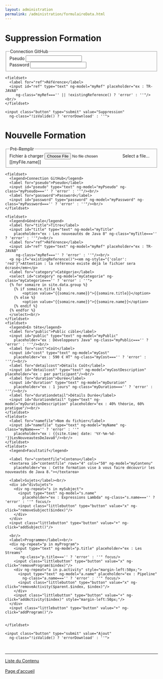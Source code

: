 ```yaml
---
layout: administration
permalink: /administration/formulaireData.html
---
```


<div class="formulaireData" ng-app="administration">
  <h1>Suppression Formation</h1>
  <form ng-submit="uploadTraining()" ng-controller="formulaireRemoveTraining">
    <fieldset>
      <legend>Connection GitHub</legend>
      <label for="pseudo">Pseudo</label>
      <input id="pseudo" type="text" ng-model="myPseudo" ng-class="myPseudo==='' ? 'error' : ''"/><br/>
      <label for="password">Password</label>
      <input id="password" type="password" ng-model="myPassword" ng-class="myPassword==='' ? 'error' : ''"/><br/>
    </fieldset>

    <fieldset>
      <label for="ref">Référence</label>
      <input id="ref" type="text" ng-model="myRef" placeholder="ex : TR-JAVA8"
         ng-class="myRef==='' || !existingReference() ? 'error' : ''"/><br/>
    </fieldset>

    <input class="button" type="submit" value="Suppression"
      ng-class="!isValide() ? 'errorDownload' : ''">
  </from>


  <h1>Nouvelle Formation</h1>
  <form ng-submit="uploadTraining()" ng-controller="formulaireTraining">
    <fieldset>
      <legend>Pré-Remplir</legend>
      <div class="input-file-container">
        <label for="my-fileTraining">Fichier à charger</label>
        <input class="input-file" id="my-fileTraining" type="file"
          onchange="angular.element(this).scope().setFile(this)" />
        <label ng-if="myFile.name===undefined" for="my-fileTraining"
          class="input-file-trigger">Select a file...</label>
        <label ng-if="myFile.name!==undefined" for="my-fileTraining"
          class="input-file-trigger completed">[[myFile.name]]</label>
      </div>
    </fieldset>

    <fieldset>
      <legend>Connection GitHub</legend>
      <label for="pseudo">Pseudo</label>
      <input id="pseudo" type="text" ng-model="myPseudo" ng-class="myPseudo==='' ? 'error' : ''"/><br/>
      <label for="password">Password</label>
      <input id="password" type="password" ng-model="myPassword" ng-class="myPassword==='' ? 'error' : ''"/><br/>
    </fieldset>

    <fieldset>
      <legend>Générale</legend>
      <label for="title">Titre</label>
      <input id="title" type="text" ng-model="myTitle"
        placeholder="ex : Les nouveautés de Java 8" ng-class="myTitle==='' ? 'error' : ''"/><br/>
      <label for="ref">Référence</label>
      <input id="ref" type="text" ng-model="myRef" placeholder="ex : TR-JAVA8"
         ng-class="myRef==='' ? 'error' : ''"/><br/>
      <p ng-if="existingReference()"><em ng-style="{'color': 'red'}">Attention : la référence existe déjà le fichier sera écrasé</em></p>
      <label for="category">Catégorie</label>
      <select id="category" ng-model="myCategorie" ng-class="myCategorie==='' ? 'error' : ''">
      {% for somaire in site.data.group %}
        {% if somaire.title %}
            <option value="{{somaire.name}}">{{somaire.title}}</option>
        {% else %}
            <option value="{{somaire.name}}">{{somaire.name}}</option>
        {% endif %}
      {% endfor %}
      </select><br/>
    </fieldset>
    <fieldset>
      <legend>En tête</legend>
      <label for="public">Public cible</label>
      <input id="public" type="text" ng-model="myPublic"
        placeholder="ex : Développeurs Java" ng-class="myPublic==='' ? 'error' : ''"/><br/>
      <label for="cost">Coût</label>
      <input id="cost" type="text" ng-model="myCost"
        placeholder="ex : 590 € HT" ng-class="myCost==='' ? 'error' : ''"/><br/>
      <label for="detailcost">Détails Coût</label>
      <input id="detailcost" type="text" ng-model="myCostDescription" placeholder="ex : par participant"/><br/>
      <label for="duration">Durée</label>
      <input id="duration" type="text" ng-model="myDuration"
        placeholder="ex : 1 jours" ng-class="myDuration==='' ? 'error' : ''"/><br/>
      <label for="durationdetail">Détails Durée</label>
      <input id="durationdetail" type="text" ng-model="myDurationDescription" placeholder="ex : 40% théorie, 60% pratique"/><br/>
    </fieldset>
    <fieldset>
      <label for="namefile">Nom du fichier</label>
      <input id="namefile" type="text" ng-model="myName" ng-class="myName==='' ? 'error' : ''"
        placeholder="ex : {{site.time| date: '%Y-%m-%d-'}}LesNouveautesDeJava8"/><br/>
    </fieldset>
    <fieldset>
      <legend>Facultatif</legend>

      <label for="contentfile">Contenu</label>
      <textarea id="contentfile" rows="4" cols="50" ng-model="myContenu"
        placeholder="ex : Cette formation vise à vous faire découvrir les nouveautés de Java 8."></textarea>

      <label>Sujets</label><br/>
      <div id="divSujets">
        <div ng-repeat="s in mySubject">
          <input type="text" ng-model="s.name"
            placeholder="ex : Expressions Lambda" ng-class="s.name==='' ? 'error' : ''" focus/>
          <input class="littlebutton" type="button" value="x" ng-click="removeSubject($index)"/>
        </div>
      </div>
      <input class="littlebutton" type="button" value="+" ng-click="addSubject()"/>

      <br/>
      <label>Programme</label><br/>
      <div ng-repeat="p in myProgram">
        <input type="text" ng-model="p.title" placeholder="ex : Les Streams"
           ng-class="p.title==='' ? 'error' : ''" focus/>
        <input class="littlebutton" type="button" value="x" ng-click="removeProgram($index)"/>
        <div ng-repeat="a in p.activity" style="margin-left:50px;">
          <input type="text" ng-model="a.name" placeholder="ex : Pipeline"
            ng-class="a.name==='' ? 'error' : ''" focus/>
          <input class="littlebutton" type="button" value="x" ng-click="removeActivity($parent.$index, $index)"/>
        </div>
        <input class="littlebutton" type="button" value="+" ng-click="addActivity($index)" style="margin-left:50px;"/>
      </div>
      <input class="littlebutton" type="button" value="+" ng-click="addProgram()"/>


    </fieldset>

    <input class="button" type="submit" value="Ajout"
      ng-class="!isValide() ? 'errorDownload' : ''">
  </form>

  <br/><hr/>

  <p>
    <a href="{{ '/administration/ListeContenu.html' | prepend: site.baseurl }}">Liste du Contenu</a>
    <br/>
    <br/>
    <a href="{{ site.url }}/{{ site.baseurl }}">Page d'accueil</a>
  </p>

  <script src="http://ajax.googleapis.com/ajax/libs/jquery/1.8.1/jquery.min.js"></script>
  <script>
    var listRef = [
      {% for training in site.posts %}
        {
          ref: "{{ training.ref }}",
          path: "{{ training.path }}"
        },
      {% endfor %}
    ];
  </script>
  <script src="../js/formulaire.js"></script>
</div>
